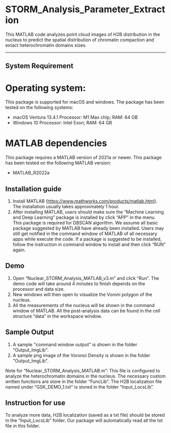 # STORM_Analysis_Parameter_Extraction

This MATLAB code analyzes point cloud images of H2B distribution in the nucleus to predict the spatial distribution of chromatin compaction and extact heterochromatin domains sizes. 

------------------------------------------------------------------------------
## System Requirement
# Operating system:
This package is supported for macOS and windows. The package has been tested on the following systems:
- macOS Ventura 13.4.1 Processor: M1 Max chip; RAM: 64 GB
- Windows 10 Processor: Intel Exon; RAM: 64 GB


# MATLAB dependencies
This package requires a MATLAB version of 2021a or newer. This package has been tested on the following MATLAB version:
- MATLAB_R2022a


## Installation guide
1. Install MATLAB (https://www.mathworks.com/products/matlab.html). The installation usually takes approximately 1 hour.
2. After installing MATLAB, users should make sure the “Machine Learning and Deep Learning” package is installed by click “APP” in the menu. This package is required for DBSCAN algorithm. We assume all basic package suggested by MATLAB have already been installed. Users may still get notified in the command window of MATLAB of all necessary apps while execute the code. If a package is suggested to be installed, follow the instruction in command window to install and then click “RUN” again.

## Demo
1. Open “Nuclear_STORM_Analysis_MATLAB_v3.m” and click “Run”. The demo code will take around 4 minutes to finish depends on the processor and data size.
2. New windows will then open to visualize the Voroni polygon of the nucleus.
3. All the measurements of the nucleus will be shown in the command window of MATLAB. All the post-analysis data can be found in the cell structure “data” in the workspace window.

## Sample Output
1. A sample "command window output" is shown in the folder "Output_ImgLib".
2. A sample png image of the Voronoi Density is shown in the folder "Output_ImgLib".

Note for “Nuclear_STORM_Analysis_MATLAB.m”: This file is configured to analyze the heterochromatin domains in the nucleus. The necessary custom written functions are store in the folder “FuncLib”. The H2B localization file named under “GSK_DEMO_1.txt” is stored in the folder “Input_LocsLib”.

## Instruction for use
To analyze more data, H2B localization (saved as a txt file) should be stored in the “Input_LocsLib” folder. Our package will automatically read all the txt file in this folder.
